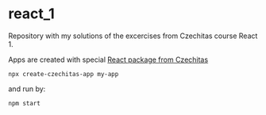 # react_1
Repository with my solutions of the excercises from Czechitas course React 1.

Apps are created with special [React package from Czechitas](https://www.npmjs.com/package/create-czechitas-app)


```
npx create-czechitas-app my-app
```

and run by:

```
npm start

```
